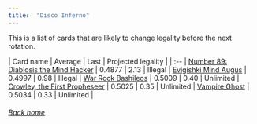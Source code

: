 ```yaml
---
title:  "Disco Inferno"
---
```


This is a list of cards that are likely to change legality before the next rotation.

| Card name | Average | Last | Projected legality |
| :-- |
[Number 89: Diablosis the Mind Hacker](https://db.ygoprodeck.com/card/?search=Number%2089:%20Diablosis%20the%20Mind%20Hacker) | 0.4877 | 2.13 | Illegal |
[Evigishki Mind Augus](https://db.ygoprodeck.com/card/?search=Evigishki%20Mind%20Augus) | 0.4997 | 0.98 | Illegal |
[War Rock Bashileos](https://db.ygoprodeck.com/card/?search=War%20Rock%20Bashileos) | 0.5009 | 0.40 | Unlimited |
[Crowley, the First Propheseer](https://db.ygoprodeck.com/card/?search=Crowley,%20the%20First%20Propheseer) | 0.5025 | 0.35 | Unlimited |
[Vampire Ghost](https://db.ygoprodeck.com/card/?search=Vampire%20Ghost) | 0.5034 | 0.33 | Unlimited |

###### [Back home](index)